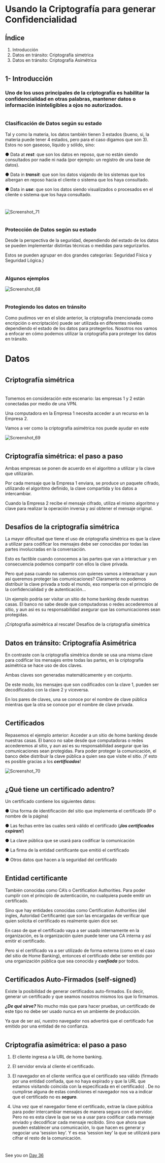 # Usando la Criptografía para generar Confidencialidad

## Índice

1. Introducción 
2. Datos en tránsito: Criptografía simetrica 
3. Datos en tránsito: Criptografía Asimétrica

#
## 1- Introducción
### Uno de los usos principales de la criptografía es habilitar la confidencialidad en otras palabras, mantener datos o información ininteligibles a ojos no autorizados.
#

### Clasificación de Datos según su estado

Tal y como la materia, los datos también tienen 3 estados (bueno, si, la materia puede tener 4 estados, pero para el caso digamos que son 3). Estos no son gaseoso, líquido y sólido, sino: 

● Data at ***rest***: que son los datos en reposo, que no están siendo consultados por nadie ni nada (por ejemplo: un registro de una base de datos).

● Data in ***transit***: que son los datos viajando de los sistemas que los albergan en reposo hacia el cliente o sistema que los haya consultado.

● Data in ***use***: que son los datos siendo visualizados o procesados en el cliente o sistema que los haya consultado.

# 

![Screenshot_71](https://user-images.githubusercontent.com/96561825/173277445-c646d11e-d8e7-4563-b28c-675dca0a1cad.png)






#

### Protección de Datos según su estado

Desde la perspectiva de la seguridad, dependiendo del estado de los datos se pueden implementar distintas técnicas o medidas para segurizarlos.

Estos se pueden agrupar en dos grandes categorías: Seguridad Física y Seguridad Lógica.}

#
### Algunos ejemplos

![Screenshot_68](https://user-images.githubusercontent.com/96561825/173275604-123ae8a8-9ff6-4811-a0e1-29b4e46bc90a.png)


#
### Protegiendo los datos en tránsito

Como pudimos ver en el slide anterior, la criptografía (mencionada como encripción o encriptación) puede ser utilizada en diferentes niveles dependiendo el estado de los datos para protegerlos. Nosotros nos vamos a enfocar en cómo podemos utilizar la criptografía para proteger los datos en tránsito.

#
#

# Datos 
#
## Criptografía simétrica
#

Tomemos en consideración este escenario: las empresas 1 y 2 están conectadas por medio de una VPN.

Una computadora en la Empresa 1 necesita acceder a un recurso en la Empresa 2. 

Vamos a ver como la criptografía asimétrica nos puede ayudar en este 

![Screenshot_69](https://user-images.githubusercontent.com/96561825/173275820-cfb2b637-35d7-4da3-9f27-dd6cf570dcd5.png)


#
## Criptografía simétrica: el paso a paso

Ambas empresas se ponen de acuerdo en el algoritmo a utilizar y la clave que
utilizarán.

Por cada mensaje que la Empresa 1 enviara, se produce un paquete cifrado, utilizando el algoritmo definido, la clave compartida y los datos a intercambiar.

Cuando la Empresa 2 recibe el mensaje cifrado, utiliza el mismo algoritmo y clave para realizar la operación inversa y así obtener el mensaje original.

#
## Desafíos de la criptografía simétrica


La mayor dificultad que tiene el uso de criptografía simétrica es que la clave a utilizar para codificar los mensajes debe ser conocidas por todas las partes involucradas en la conversación. 

Esto es factible cuando conocemos a las partes que van a interactuar y en consecuencia podemos compartir con ellos la clave privada.

Pero qué pasa cuando no sabemos con quienes vamos a interactuar y aun así queremos proteger las comunicaciones? Claramente no podemos distribuir la clave privada a todo el mundo, eso rompería con el principio de la confidencialidad y de autenticación...

Un ejemplo podría ser visitar un sitio de home banking desde nuestras casas. El banco no sabe desde que computadoras o redes accederemos al sitio, y aun asi es
su responsabilidad asegurar que las comunicaciones sean protegidas.

¡Criptografía asimétrica al rescate!
Desafíos de la criptografía simétrica

#
#
## Datos en tránsito: Criptografía Asimétrica

En contraste con la criptografía simétrica donde se usa una misma clave para codificar los mensajes entre todas las partes, en la criptografía asimétrica se hace
uso de dos claves.

Ambas claves son generadas matemáticamente y en conjunto. 

De este modo, los mensajes que son codificados con la clave 1, pueden ser decodificados con la clave 2 y viceversa.

En los pares de claves, una se conoce por el nombre de clave pública mientras que la otra se conoce por el nombre de clave privada.

#
## Certificados

Repasemos el ejemplo anterior: Acceder a un sitio de home banking desde nuestras casas. El banco no sabe desde que computadoras o redes accederemos al sitio, y
aun así es su responsabilidad asegurar que las comunicaciones sean protegidas. Para poder proteger la comunicación, el banco debe distribuir la clave pública a
quien sea que visite el sitio. ¡Y esto es posible gracias a los ***certificados***!

![Screenshot_70](https://user-images.githubusercontent.com/96561825/173275959-9c8d77ce-d708-4341-89c4-aab14521f88b.png)

#
## ¿Qué tiene un certificado adentro?


Un certificado contiene los siguientes datos:

● Una forma de identificación del sitio que implementa el certificado (IP o nombre de la página)

● Las fechas entre las cuales será válido el certificado (***¡los certificados expiran!***)

● La clave pública que se usará para codificar la comunicación

● La firma de la entidad certificante que emitió el certificado

● Otros datos que hacen a la seguridad del certificado

#
## Entidad certificante

También conocidas como CA’s o Certification Authorities. Para poder cumplir con el principio de autenticación, no cualquiera puede emitir un certificado.

Sino que hay entidades conocidas como Certification Authorities (del ingles, Autoridad Certificante) que son las encargadas de verificar que quien solicita el
certificado es realmente quien dice ser. 

En caso de que el certificado vaya a ser usado internamente en la organización, es la organización quien puede tener una CA interna y así emitir el certificado. 

Pero si el certificado va a ser utilizado de forma externa (como en el caso del sitio de Home Banking), entonces el certificado debe ser emitido por una organización pública que sea conocida y ***confiada*** por todos.

#
## Certificados Auto-Firmados (self-signed)

Existe la posibilidad de generar certificados auto-firmados. Es decir, generar un certificado y que seamos nosotros mismos los que lo firmamos.

***¿De qué sirve?***  No mucho más que para hacer pruebas, un certificado de este tipo no debe ser usado nunca en un ambiente de producción. 

Ya que de ser así, nuestro navegador nos advertirá que el certificado fue emitido por una entidad de no confianza.

#
## Criptografía asimétrica: el paso a paso



1. El cliente ingresa a la URL de home banking.

2. El servidor envía al cliente el certificado.

3. El navegador en el cliente verifica que el certificado sea válido (firmado por una entidad confiada, que no haya expirado y que la URL que estamos visitando coincida con la especificada en el certificado) . De no cumplirse alguna de estas condiciones el navegador nos va a indicar que el certificado no es ***seguro***.

4. Una vez que el navegador tiene el certificado, extrae la clave pública para poder intercambiar mensajes de manera segura con el servidor. Pero no es esta clave la que se va a usar para codificar cada mensaje enviado y decodificar cada mensaje recibido. Sino que ahora que pueden establecer una comunicación, lo que hacen es generar y negociar una ‘session key’. Y es esa ‘session key’ la que se utilizará para cifrar el resto de
la comunicación.


























#
#
#
#
#

See you on [Day 36](day36.md) 

